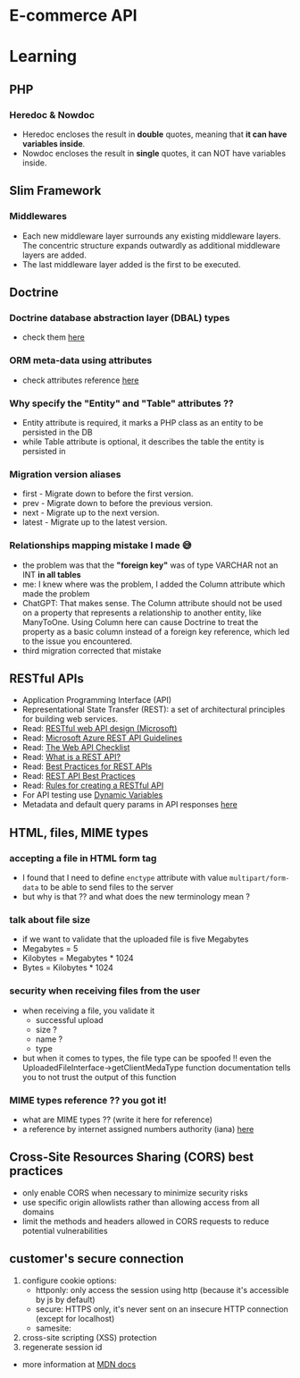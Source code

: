 # E-commerce API

# Learning
## PHP
### Heredoc & Nowdoc
- Heredoc encloses the result in <strong>double</strong> quotes, meaning that <strong>it can have variables inside</strong>.
- Nowdoc encloses the result in <strong>single</strong> quotes, it can NOT have variables inside.

## Slim Framework
### Middlewares
- Each new middleware layer surrounds any existing middleware layers. The concentric structure expands outwardly as additional middleware layers are added.
- The last middleware layer added is the first to be executed. 

## Doctrine
### Doctrine database abstraction layer (DBAL) types
- check them [here](https://www.doctrine-project.org/projects/doctrine-dbal/en/4.1/reference/types.html)

### ORM meta-data using attributes
- check attributes reference [here](https://www.doctrine-project.org/projects/doctrine-orm/en/3.2/reference/attributes-reference.html)

### Why specify the "Entity" and "Table" attributes ??
  - Entity attribute is required, it marks a PHP class as an entity to be persisted in the DB
  - while Table attribute is optional, it describes the table the entity is persisted in

### Migration version aliases
- first - Migrate down to before the first version.
- prev - Migrate down to before the previous version.
- next - Migrate up to the next version.
- latest - Migrate up to the latest version.

### Relationships mapping mistake I made 😅
- the problem was that the **"foreign key"** was of type VARCHAR not an INT **in all tables**
- me: I knew where was the problem, I added the Column attribute which made the problem
- ChatGPT: That makes sense. The Column attribute should not be used on a property that represents a relationship to another entity, like ManyToOne. Using Column here can cause Doctrine to treat the property as a basic column instead of a foreign key reference, which led to the issue you encountered.
- third migration corrected that mistake

## RESTful APIs
- Application Programming Interface (API)
- Representational State Transfer (REST): a set of architectural principles for building web services.
- Read: [RESTful web API design (Microsoft)](https://learn.microsoft.com/en-us/azure/architecture/best-practices/api-design)
- Read: [Microsoft Azure REST API Guidelines](https://github.com/microsoft/api-guidelines/blob/vNext/azure/Guidelines.md)
- Read: [The Web API Checklist](https://mathieu.fenniak.net/the-api-checklist/)
- Read: [What is a REST API?](https://blog.postman.com/rest-api-examples/)
- Read: [Best Practices for REST APIs](https://www.linkedin.com/pulse/best-practices-rest-apis-sergey-idelson/)
- Read: [REST API Best Practices](https://restfulapi.net/resource-naming/)
- Read: [Rules for creating a RESTful API](https://chatgpt.com/share/677d2db6-f570-800c-b5ea-5d783f731bf1)
- For API testing use [Dynamic Variables](https://learning.postman.com/docs/tests-and-scripts/write-scripts/variables-list)
- Metadata and default query params in API responses [here](https://chatgpt.com/share/67be06af-b354-800c-b7aa-3e648eab2d51) 

## HTML, files, MIME types
### accepting a file in HTML form tag
- I found that I need to define `enctype` attribute with value `multipart/form-data` to be able to send files to the server
- but why is that ?? and what does the new terminology mean ?

### talk about file size
- if we want to validate that the uploaded file is five Megabytes
- Megabytes = 5
- Kilobytes = Megabytes * 1024
- Bytes = Kilobytes * 1024

### security when receiving files from the user
- when receiving a file, you validate it
  - successful upload
  - size ?
  - name ?
  - type
- but when it comes to types, the file type can be spoofed !! even the UploadedFileInterface->getClientMedaType function documentation tells you to not trust the output of this function 

### MIME types reference ?? you got it!
- what are MIME types ?? (write it here for reference)
- a reference by internet assigned numbers authority (iana) [here](https://www.iana.org/assignments/media-types/media-types.xhtml)

## Cross-Site Resources Sharing (CORS) best practices
- only enable CORS when necessary to minimize security risks
- use specific origin allowlists rather than allowing access from all domains
- limit the methods and headers allowed in CORS requests to reduce potential vulnerabilities

## customer's secure connection
1. configure cookie options:
   - httponly: only access the session using http (because it's accessible by js by default)
   - secure: HTTPS only, it's never sent on an insecure HTTP connection (except for localhost) 
   - samesite: 
2. cross-site scripting (XSS) protection
3. regenerate session id
- more information at [MDN docs](https://developer.mozilla.org/en-US/docs/Web/HTTP/Cookies)